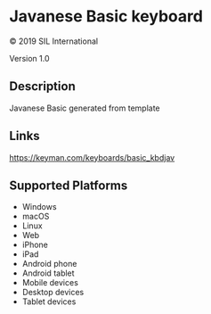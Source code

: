 Javanese Basic keyboard
==============

© 2019 SIL International

Version 1.0

Description
-----------

Javanese Basic generated from template

Links
-----
https://keyman.com/keyboards/basic_kbdjav

Supported Platforms
-------------------
 * Windows
 * macOS
 * Linux
 * Web
 * iPhone
 * iPad
 * Android phone
 * Android tablet
 * Mobile devices
 * Desktop devices
 * Tablet devices

